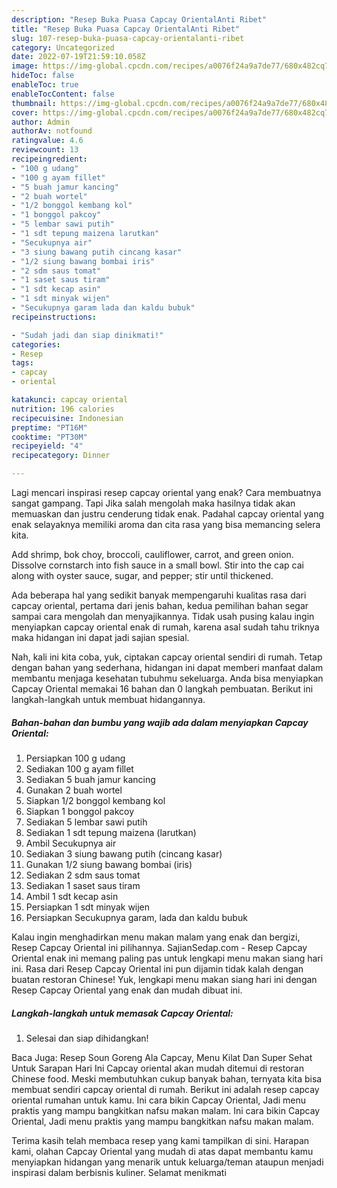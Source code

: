 ```yaml
---
description: "Resep Buka Puasa Capcay OrientalAnti Ribet"
title: "Resep Buka Puasa Capcay OrientalAnti Ribet"
slug: 107-resep-buka-puasa-capcay-orientalanti-ribet
category: Uncategorized
date: 2022-07-19T21:59:10.058Z
image: https://img-global.cpcdn.com/recipes/a0076f24a9a7de77/680x482cq70/capcay-oriental-foto-resep-utama.jpg
hideToc: false
enableToc: true
enableTocContent: false
thumbnail: https://img-global.cpcdn.com/recipes/a0076f24a9a7de77/680x482cq70/capcay-oriental-foto-resep-utama.jpg
cover: https://img-global.cpcdn.com/recipes/a0076f24a9a7de77/680x482cq70/capcay-oriental-foto-resep-utama.jpg
author: Admin
authorAv: notfound
ratingvalue: 4.6
reviewcount: 13
recipeingredient:
- "100 g udang"
- "100 g ayam fillet"
- "5 buah jamur kancing"
- "2 buah wortel"
- "1/2 bonggol kembang kol"
- "1 bonggol pakcoy"
- "5 lembar sawi putih"
- "1 sdt tepung maizena larutkan"
- "Secukupnya air"
- "3 siung bawang putih cincang kasar"
- "1/2 siung bawang bombai iris"
- "2 sdm saus tomat"
- "1 saset saus tiram"
- "1 sdt kecap asin"
- "1 sdt minyak wijen"
- "Secukupnya garam lada dan kaldu bubuk"
recipeinstructions:

- "Sudah jadi dan siap dinikmati!"
categories:
- Resep
tags:
- capcay
- oriental

katakunci: capcay oriental 
nutrition: 196 calories
recipecuisine: Indonesian
preptime: "PT16M"
cooktime: "PT30M"
recipeyield: "4"
recipecategory: Dinner

---
```



Lagi mencari inspirasi resep capcay oriental yang enak? Cara membuatnya sangat gampang. Tapi Jika salah mengolah maka hasilnya tidak akan memuaskan dan justru cenderung tidak enak. Padahal capcay oriental yang enak selayaknya memiliki aroma dan cita rasa yang bisa memancing selera kita.


Add shrimp, bok choy, broccoli, cauliflower, carrot, and green onion. Dissolve cornstarch into fish sauce in a small bowl. Stir into the cap cai along with oyster sauce, sugar, and pepper; stir until thickened.

Ada beberapa hal yang sedikit banyak mempengaruhi kualitas rasa dari capcay oriental, pertama dari jenis bahan, kedua pemilihan bahan segar sampai cara mengolah dan menyajikannya. Tidak usah pusing kalau ingin menyiapkan capcay oriental enak di rumah, karena asal sudah tahu triknya maka hidangan ini dapat jadi sajian spesial.


Nah, kali ini kita coba, yuk, ciptakan capcay oriental sendiri di rumah. Tetap dengan bahan yang sederhana, hidangan ini dapat memberi manfaat dalam membantu menjaga kesehatan tubuhmu sekeluarga. Anda bisa menyiapkan Capcay Oriental memakai 16 bahan dan 0 langkah pembuatan. Berikut ini langkah-langkah untuk membuat hidangannya.

<!--inarticleads1-->

##### Bahan-bahan dan bumbu yang wajib ada dalam menyiapkan Capcay Oriental:

1. Persiapkan 100 g udang
1. Sediakan 100 g ayam fillet
1. Sediakan 5 buah jamur kancing
1. Gunakan 2 buah wortel
1. Siapkan 1/2 bonggol kembang kol
1. Siapkan 1 bonggol pakcoy
1. Sediakan 5 lembar sawi putih
1. Sediakan 1 sdt tepung maizena (larutkan)
1. Ambil Secukupnya air
1. Sediakan 3 siung bawang putih (cincang kasar)
1. Gunakan 1/2 siung bawang bombai (iris)
1. Sediakan 2 sdm saus tomat
1. Sediakan 1 saset saus tiram
1. Ambil 1 sdt kecap asin
1. Persiapkan 1 sdt minyak wijen
1. Persiapkan Secukupnya garam, lada dan kaldu bubuk


Kalau ingin menghadirkan menu makan malam yang enak dan bergizi, Resep Capcay Oriental ini pilihannya. SajianSedap.com - Resep Capcay Oriental enak ini memang paling pas untuk lengkapi menu makan siang hari ini. Rasa dari Resep Capcay Oriental ini pun dijamin tidak kalah dengan buatan restoran Chinese! Yuk, lengkapi menu makan siang hari ini dengan Resep Capcay Oriental yang enak dan mudah dibuat ini. 

<!--inarticleads2-->

##### Langkah-langkah untuk memasak Capcay Oriental:


1. Selesai dan siap dihidangkan!

Baca Juga: Resep Soun Goreng Ala Capcay, Menu Kilat Dan Super Sehat Untuk Sarapan Hari Ini Capcay oriental akan mudah ditemui di restoran Chinese food. Meski membutuhkan cukup banyak bahan, ternyata kita bisa membuat sendiri capcay oriental di rumah. Berikut ini adalah resep capcay oriental rumahan untuk kamu. Ini cara bikin Capcay Oriental, Jadi menu praktis yang mampu bangkitkan nafsu makan malam. Ini cara bikin Capcay Oriental, Jadi menu praktis yang mampu bangkitkan nafsu makan malam. 

Terima kasih telah membaca resep yang kami tampilkan di sini. Harapan kami, olahan Capcay Oriental yang mudah di atas dapat membantu kamu menyiapkan hidangan yang menarik untuk keluarga/teman ataupun menjadi inspirasi dalam berbisnis kuliner. Selamat menikmati
